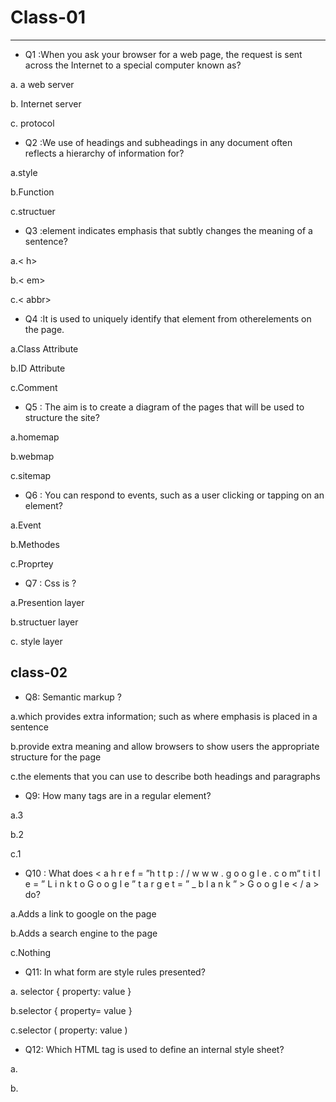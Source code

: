 # **Class-01**
_______
- Q1 :When you ask your browser for a web page, the request is sent across the Internet to a special computer known as?

a. a web server

b. Internet server

c. protocol


- Q2 :We use of headings and subheadings in any document often reflects a hierarchy of information for?

a.style

b.Function

c.structuer

- Q3 :element indicates emphasis that subtly changes the meaning of a sentence?

a.< h>

b.< em> 

c.< abbr>

- Q4 :It is used to uniquely identify that element from otherelements on the page.
 
 a.Class Attribute

b.ID Attribute

c.Comment

- Q5 : The aim is to create a diagram of the pages that will be used to structure the site?
 
 a.homemap

b.webmap

c.sitemap 

- Q6 : You can respond to events, such as a user clicking or tapping on an element?

a.Event

b.Methodes 

c.Proprtey

- Q7 : Css is ?

a.Presention layer

b.structuer layer

c. style layer


## class-02 

- Q8: Semantic markup ?

a.which provides extra information; such as where emphasis is placed in a sentence

b.provide extra meaning and allow browsers to show users the appropriate structure for the page

c.the elements that you can use to describe both headings and paragraphs

- Q9: How many tags are in a regular element?

a.3

b.2 

c.1

- Q10 : What does < a  h r e f = ”h t t p : / / w w w . g o o g l e . c o m“  t i t l e = ” L i n k  t o   G o o g l e  ” t a r g e t = ” _  b l a n k  ” > G o o g l e  < / a > do?

a.Adds a link to google on the page

b.Adds a search engine to the page

c.Nothing

 
- Q11: In what form are style rules presented?

a. selector { property: value } 

b.selector { property= value } 

c.selector ( property: value )

- Q12: Which HTML tag is used to define an internal style sheet? 

a.<css> 

 b.<style>

 c.<script>

- Q13 :Where in the HTML document is the correct place to refer to an external style sheet?
 
 a.In the <body> section
 
 b.At the top of the document
 
 c.In the <head> section 


| Qustion  | Answer    |
| ------- | ------- |
| Q1 | a  |
| Q2 | c  |
| Q3 | b |
| Q4 | b  |
| Q5 | c |
| Q6 | a  |
| Q7 | a  |
 | Q8 | a  |
 | Q9 | b  |
 | Q10 | a  |
 | Q11 | a  |
| Q12 | b  |
 | Q13 | c  |
 
